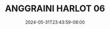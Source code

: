 --- 
title: "ANGGRAINI HARLOT 06"
description: "  bokep ANGGRAINI HARLOT 06 durasi panjang   new"
date: 2024-05-31T23:43:59-08:00
file_code: "lz4jdtab8gfl"
draft: false
cover: "5ek7hwn7jdkam3po.jpg"
tags: ["ANGGRAINI", "HARLOT", "bokep-indo", "bokep-viral", "bokep-ig"]
length: 210
fld_id: "1483144"
foldername: "Anggraini"
categories: ["Anggraini"]
views: 0
---
